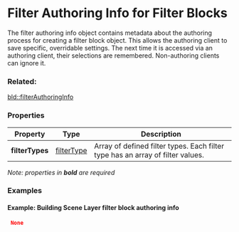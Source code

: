 # Filter Authoring Info for Filter Blocks

The filter authoring info object contains metadata about the authoring process for creating a filter block object. This allows the authoring client to save specific, overridable settings.  The next time it is accessed via an authoring client, their selections are remembered. Non-authoring clients can ignore it.

### Related:

[bld::filterAuthoringInfo](filterAuthoringInfo.bld.md)
### Properties

| Property | Type | Description |
| --- | --- | --- |
| **filterTypes** | [filterType](filterType.bld.md) | Array of defined filter types. Each filter type has an array of filter values. |

*Note: properties in **bold** are required*

### Examples 

#### Example: Building Scene Layer filter block authoring info 

```json
 None 
```

